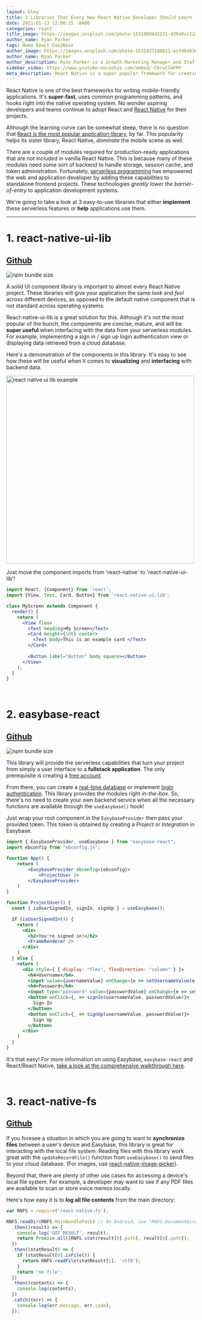 ```yaml
---
layout: blog
title: 3 Libraries That Every New React Native Developer Should Learn
date: 2021-01-13 12:00:15 -0400
categories: react
title_image: https://images.unsplash.com/photo-1531988042231-d39a9cc12a9a?ixid=MXwxMjA3fDB8MHxwaG90by1wYWdlfHx8fGVufDB8fHw%3D&ixlib=rb-1.2.1&auto=format&fit=crop&w=1080&q=80
author_name: Ryan Parker
tags: Home React EasyBase
author_image: https://images.unsplash.com/photo-1531427186611-ecfd6d936c79?ixlib=rb-1.2.1&q=80&fm=jpg&cs=tinysrgb&w=600&h=600&ixid=eyJhcHBfaWQiOjF9&fit=crop&crop=focalpoint&fp-x=0.51&fp-y=.375&fp-z=1.85
author_name: Ryan Parker
author_description: Ryan Parker is a Growth Marketing Manager and Staff Writer for EasyBase. He has previously written and contributed to various tech-related publications.
sidebar_video: https://www.youtube-nocookie.com/embed/-CbruClAFMY
meta_description: React Native is a super popular framework for creating cross-platform applications. Let's take a look at 3 great libraries that are essential for your next project!
---
```


React Native is one of the best frameworks for writing mobile-friendly applications. It's **super-fast**, uses common programming patterns, and hooks right into the native operating system. No wonder aspiring developers and teams continue to adopt React and [React Native](/react/2020/09/20/The-Best-Way-To-Add-A-Database-To-Your-React-React-Native-Apps/) for their projects.

Although the learning curve can be somewhat steep, there is no question that [React is the most popular application library](https://trends.google.com/trends/explore?cat=31&q=Vue.js,React,Angular), by far. This popularity helps its sister library, React Native, *dominate* the mobile scene as well.

There are a couple of modules required for production-ready applications that are not included in vanilla React Native. This is because many of these modules need some sort of backend to handle storage, session cache, and token administration. Fortunately, [serverless programming](https://hackernoon.com/what-is-serverless-architecture-what-are-its-pros-and-cons-cc4b804022e9) has empowered the web and application developer by adding these capabilities to standalone frontend projects. These technologies *greatly lower the barrier-of-entry* to application development systems.

We're going to take a look at 3 easy-to-use libraries that either **implement** these serverless features or **help** applications use them.

<hr />

# 1. **react-native-ui-lib**

## [Github](https://github.com/wix/react-native-ui-lib)
![npm bundle size](https://img.shields.io/bundlephobia/min/react-native-ui-lib)

A solid UI component library is important to almost every React Native project. These libraries will give your application the same *look* and *feel* across different devices, as opposed to the default native component that is not standard across operating systems.

React-native-ui-lib is a great solution for this. Although it's not the most popular of the bunch, the components are concise, mature, and will be **super useful** when interfacing with the data from your serverless modules. For example, implementing a sign in / sign up login authentication view or displaying data retrieved from a cloud database.

Here's a demonstration of the components in this library. It's easy to see how these will be useful when it comes to **visualizing** and **interfacing** with backend data.

<img src="https://wix.github.io/react-native-ui-lib/static/accessibility-1cc0827012a0abcc8db0447d3fd7ed7f.gif" alt="react native ui lib example" class="custom-lightbox" data-jslghtbx height="500" />

<br />

Just move the component imports from 'react-native' to 'react-native-ui-lib'!

```jsx
import React, {Component} from 'react';
import {View, Text, Card, Button} from 'react-native-ui-lib';

class MyScreen extends Component {
  render() {
    return (
      <View flex>
        <Text heading>My Screen</Text>
        <Card height={100} center>
          <Text body>This is an example card </Text>
        </Card>
        
        <Button label="Button" body square></Button>
      </View>
    );
  }
}
```

<br />

# 2. **easybase-react**

## [Github](https://github.com/easybase/easybase-react)
![npm bundle size](https://img.shields.io/bundlephobia/min/easybase-react)

This library will provide the serverless capabilities that turn your project from simply a user interface to a **fullstack application**. The only prerequisite is creating a [free account](https://app.easybase.io/?view=signup).

From there, you can create a [real-time database](/react/2020/09/20/The-Best-Way-To-Add-A-Database-To-Your-React-React-Native-Apps/) or implement [login authentication](/react/2020/11/25/The-Easiest-Way-To-Add-User-Authentication-To-Your-React-Project/). This library provides the modules right *in-the-box*. So, there's no need to create your own backend service when all the necessary functions are available through the `useEasybase()` hook!

Just wrap your root component in the `EasybaseProvider` then pass your provided token. This token is obtained by creating a *Project* or *Integration* in Easybase.

```jsx
import { EasybaseProvider, useEasybase } from "easybase-react";   
import ebconfig from "ebconfig.js";    

function App() {
    return (
        <EasybaseProvider ebconfig={ebconfig}>
            <ProjectUser />
        </EasybaseProvider>
    )
}

function ProjectUser() {
  const { isUserSignedIn, signIn, signUp } = useEasybase();

  if (isUserSignedIn()) {
    return (
      <div>
        <h2>You're signed in!</h2>
        <FrameRenderer />
      </div>
    )
  } else {
    return (
      <div style={ { display: "flex", flexDirection: "column" } }>
        <h4>Username</h4>
        <input value={usernameValue} onChange={e => setUsernameValue(e.target.value)} />
        <h4>Password</h4>
        <input type="password" value={passwordValue} onChange={e => setPasswordValue(e.target.value)} />
        <button onClick={_ => signIn(usernameValue, passwordValue)}>
          Sign In
        </button>
        <button onClick={_ => signUp(usernameValue, passwordValue)}>
          Sign Up
        </button>
      </div>
    )
  }
}
```

It's that easy! For more information on using Easybase, `easybase-react` and React/React Native, [take a look at the comprehensive walkthrough here](/react/).

<br />

# 3. **react-native-fs**

## [Github](https://github.com/itinance/react-native-fs)

If you foresee a situation in which you are going to want to **synchronize files** between a user's device and Easybase, this library is great for interacting with the local file system. Reading files with this library work great with the `updateRecordFile()` function from `useEasybase()` to send files to your *cloud* database. (For images, use [react-native-image-picker](https://github.com/react-native-image-picker/react-native-image-picker)).


Beyond that, there are plenty of other use cases for accessing a device's local file system. For example, a developer may want to see if any PDF files are available to scan or store voice memos locally.

Here's how easy it is to **log all file contents** from the main directory:

```jsx
var RNFS = require('react-native-fs');

RNFS.readDir(RNFS.MainBundlePath) // On Android, use "RNFS.DocumentDirectoryPath" (MainBundlePath is not defined)
  .then((result) => {
    console.log('GOT RESULT', result);
    return Promise.all([RNFS.stat(result[0].path), result[0].path]);
  })
  .then((statResult) => {
    if (statResult[0].isFile()) {
      return RNFS.readFile(statResult[1], 'utf8');
    }
    return 'no file';
  })
  .then((contents) => {
    console.log(contents);
  })
  .catch((err) => {
    console.log(err.message, err.code);
  });
```
